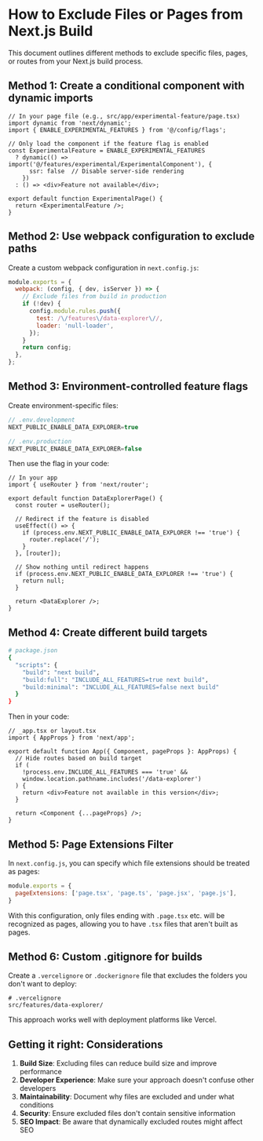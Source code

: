 # How to Exclude Files or Pages from Next.js Build

This document outlines different methods to exclude specific files, pages, or routes from your Next.js build process.

## Method 1: Create a conditional component with dynamic imports

```tsx
// In your page file (e.g., src/app/experimental-feature/page.tsx)
import dynamic from 'next/dynamic';
import { ENABLE_EXPERIMENTAL_FEATURES } from '@/config/flags';

// Only load the component if the feature flag is enabled
const ExperimentalFeature = ENABLE_EXPERIMENTAL_FEATURES 
  ? dynamic(() => import('@/features/experimental/ExperimentalComponent'), {
      ssr: false  // Disable server-side rendering
    }) 
  : () => <div>Feature not available</div>;

export default function ExperimentalPage() {
  return <ExperimentalFeature />;
}
```

## Method 2: Use webpack configuration to exclude paths

Create a custom webpack configuration in `next.config.js`:

```js
module.exports = {
  webpack: (config, { dev, isServer }) => {
    // Exclude files from build in production
    if (!dev) {
      config.module.rules.push({
        test: /\/features\/data-explorer\//,
        loader: 'null-loader',
      });
    }
    return config;
  },
};
```

## Method 3: Environment-controlled feature flags

Create environment-specific files:

```js
// .env.development
NEXT_PUBLIC_ENABLE_DATA_EXPLORER=true

// .env.production
NEXT_PUBLIC_ENABLE_DATA_EXPLORER=false
```

Then use the flag in your code:

```tsx
// In your app
import { useRouter } from 'next/router';

export default function DataExplorerPage() {
  const router = useRouter();
  
  // Redirect if the feature is disabled
  useEffect(() => {
    if (process.env.NEXT_PUBLIC_ENABLE_DATA_EXPLORER !== 'true') {
      router.replace('/');
    }
  }, [router]);
  
  // Show nothing until redirect happens
  if (process.env.NEXT_PUBLIC_ENABLE_DATA_EXPLORER !== 'true') {
    return null;
  }
  
  return <DataExplorer />;
}
```

## Method 4: Create different build targets

```bash
# package.json
{
  "scripts": {
    "build": "next build",
    "build:full": "INCLUDE_ALL_FEATURES=true next build",
    "build:minimal": "INCLUDE_ALL_FEATURES=false next build"
  }
}
```

Then in your code:

```tsx
// _app.tsx or layout.tsx
import { AppProps } from 'next/app';

export default function App({ Component, pageProps }: AppProps) {
  // Hide routes based on build target
  if (
    !process.env.INCLUDE_ALL_FEATURES === 'true' && 
    window.location.pathname.includes('/data-explorer')
  ) {
    return <div>Feature not available in this version</div>;
  }
  
  return <Component {...pageProps} />;
}
```

## Method 5: Page Extensions Filter

In `next.config.js`, you can specify which file extensions should be treated as pages:

```js
module.exports = {
  pageExtensions: ['page.tsx', 'page.ts', 'page.jsx', 'page.js'],
}
```

With this configuration, only files ending with `.page.tsx` etc. will be recognized as pages, allowing you to have `.tsx` files that aren't built as pages.

## Method 6: Custom .gitignore for builds

Create a `.vercelignore` or `.dockerignore` file that excludes the folders you don't want to deploy:

```
# .vercelignore
src/features/data-explorer/
```

This approach works well with deployment platforms like Vercel.

## Getting it right: Considerations

1. **Build Size**: Excluding files can reduce build size and improve performance
2. **Developer Experience**: Make sure your approach doesn't confuse other developers
3. **Maintainability**: Document why files are excluded and under what conditions
4. **Security**: Ensure excluded files don't contain sensitive information
5. **SEO Impact**: Be aware that dynamically excluded routes might affect SEO
